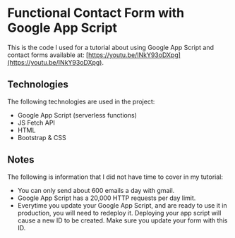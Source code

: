 # Functional Contact Form with Google App Script
This is the code I used for a tutorial about using Google App Script and contact forms available at: [https://youtu.be/INkY93oDXpg](https://youtu.be/INkY93oDXpg).  
## Technologies 
The following technologies are used in the project:
- Google App Script (serverless functions)
- JS Fetch API
- HTML
- Bootstrap & CSS
## Notes
The following is information that I did not have time to cover in my tutorial:
- You can only send about 600 emails a day with gmail. 
- Google App Script has a 20,000 HTTP requests per day limit.  
- Everytime you update your Google App Script, and are ready to use it in production, you will need to redeploy it. Deploying your app script will cause a new ID to be created. Make sure you update your form with this ID.  
